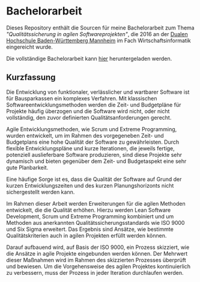 # Bachelorarbeit

Dieses Repository enthält die Sourcen für meine Bachelorarbeit zum Thema *"Qualitätssicherung in agilen Softwareprojekten"*, die 2016 an der [Dualen Hochschule Baden-Württemberg Mannheim](https://www.dhbw-mannheim.de/) im Fach Wirtschaftsinformatik eingereicht wurde.

Die vollständige Bachelorarbeit kann [hier](https://s3.eu-central-1.amazonaws.com/wwi13sca-sschmitz-thesis/WWI13SCA_Steffen_Schmitz_Bachelorarbeit.pdf) heruntergeladen werden.

## Kurzfassung

Die Entwicklung von funktionaler, verlässlicher und wartbarer Software ist für Bausparkassen ein komplexes Verfahren. Mit klassischen Softwareentwicklungsmethoden werden die Zeit- und Budgetpläne für Projekte häufig überzogen und die Software wird nicht, oder nicht vollständig, den zuvor definierten Qualitätsanforderungen gerecht.

Agile Entwicklungsmethoden, wie Scrum und Extreme Programming, wurden entwickelt, um im Rahmen des vorgegeneben Zeit- und Budgetplans eine hohe Qualität der Software zu gewährleisten. Durch flexible Entwicklungspläne und kurze Iterationen, die jeweils fertige, potenziell auslieferbare Software produzieren, sind diese Projekte sehr dynamisch und bieten gegenüber dem Zeit- und Budgetaspekt eine sehr gute Planbarkeit.

Eine häufige Sorge ist es, dass die Qualität der Software auf Grund der kurzen Entwicklungszeiten und des kurzen Planungshorizonts nicht sichergestellt werden kann.

Im Rahmen dieser Arbeit werden Erweiterungen für die agilen Methoden entwickelt, die die Qualität erhöhen. Hierzu werden Lean Software Development, Scrum und Extreme Programming kombiniert und um Methoden aus anerkannten Qualitätssicherungsstandards wie ISO 9000 und Six Sigma erweitert. Das Ergebnis sind Ansätze, wie bestimmte Qualitätskriterien auch in agilen Projekten erfüllt werden können.

Darauf aufbauend wird, auf Basis der ISO 9000, ein Prozess skizziert, wie die Ansätze in agile Projekte eingebunden werden können. Der Mehrwert dieser Maßnahmen wird im Rahmen des skizzierten Prozesses überprüft und bewiesen. Um die Vorgehensweise des agilen Projektes kontinuierlich zu verbessern, muss der Prozess in jeder Iteration durchlaufen werden. 
